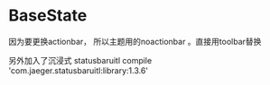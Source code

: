 # BaseState

因为要更换actionbar， 所以主题用的noactionbar 。直接用toolbar替换

另外加入了沉浸式 statusbaruitl
 compile 'com.jaeger.statusbaruitl:library:1.3.6'
